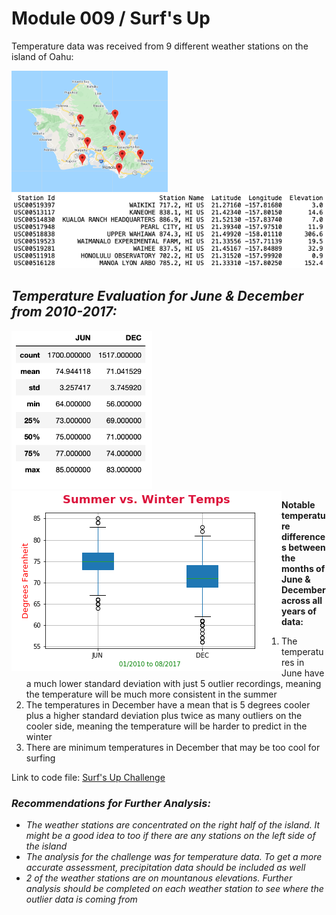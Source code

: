 # Module 009 / Surf's Up


Temperature data was received from 9 different weather stations on the island of Oahu:
 
<img src="https://github.com/mydogmandy/009_Surfs_Up/blob/master/Oahu%20Weather%20Stations.png" width=250>![](https://github.com/mydogmandy/009_Surfs_Up/blob/master/Station%20Id%20List.png)

## ***Temperature Evaluation for June & December from 2010-2017:***
<img src="https://github.com/mydogmandy/009_Surfs_Up/blob/master/JUN%20DEC%20comparison.png" width=225><img align="left" src="https://github.com/mydogmandy/009_Surfs_Up/blob/master/Temp%20Comparison.png">


**Notable temperature differences between the months of June & December across all years of data:**
1.  The temperatures in June have a much lower standard deviation with just 5 outlier recordings, meaning the temperature will be much more consistent in the summer
2.  The temperatures in December have a mean that is 5 degrees cooler plus a higher standard deviation plus twice as many outliers on the cooler side, meaning the temperature will be harder to predict in the winter
3.  There are minimum temperatures in December that may be too cool for surfing

Link to code file:  [Surf's Up Challenge](https://github.com/mydogmandy/009_Surfs_Up/blob/master/Surfs_Up_Challenge.ipynb)

### ***Recommendations for Further Analysis:***

* *The weather stations are concentrated on the right half of the island.  It might be a good idea to too if there are any stations on the left side of the island*
* *The analysis for the challenge was for temperature data.  To get a more accurate assessment, precipitation data should be included as well*
* *2 of the weather stations are on mountanous elevations.  Further analysis should be completed on each weather station to see where the outlier data is coming from* 
